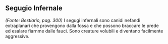## **Segugio Infernale**

_(Fonte: Bestiario, pag. 300)_ I segugi infernali sono canidi nefandi
extraplanari che provengono dalla fossa e che possono braccare le prede ed
esalare fiarnme dalle fauci. Sono creature volubili e diventano facilmente
aggressive.
